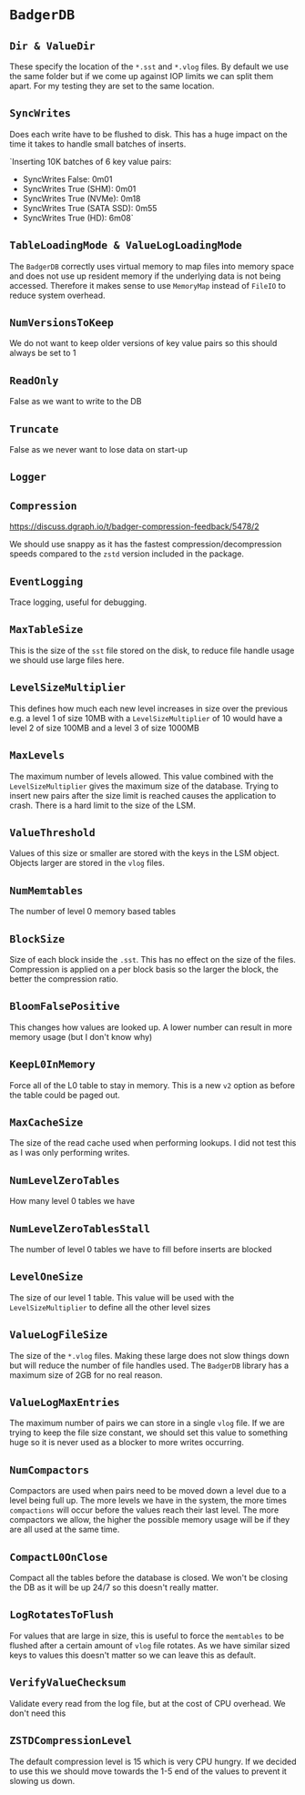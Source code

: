 # `BadgerDB`
## `Dir & ValueDir`
These specify the location of the `*.sst` and `*.vlog` files. By default we use the same folder but if we come up against IOP limits we can split them apart. For my testing they are set to the same location.

## `SyncWrites`
Does each write have to be flushed to disk.
This has a huge impact on the time it takes to handle small batches of inserts.

`Inserting 10K batches of 6 key value pairs:
* SyncWrites False: 0m01
* SyncWrites True (SHM): 0m01
* SyncWrites True (NVMe): 0m18
* SyncWrites True (SATA SSD): 0m55
* SyncWrites True (HD): 6m08`

## `TableLoadingMode & ValueLogLoadingMode`
The `BadgerDB` correctly uses virtual memory to map files into memory space and does not use up resident memory if the underlying data is not being accessed. Therefore it makes sense to use `MemoryMap` instead of `FileIO` to reduce system overhead.

## `NumVersionsToKeep`
We do not want to keep older versions of key value pairs so this should always be set to 1

## `ReadOnly`
False as we want to write to the DB

## `Truncate`
False as we never want to lose data on start-up

## `Logger`

## `Compression`
https://discuss.dgraph.io/t/badger-compression-feedback/5478/2

We should use snappy as it has the fastest compression/decompression speeds compared to the `zstd` version included in the package.

## `EventLogging`
Trace logging, useful for debugging.

## `MaxTableSize`
This is the size of the `sst` file stored on the disk, to reduce file handle usage we should use large files here.

## `LevelSizeMultiplier`
This defines how much each new level increases in size over the previous
e.g. a level 1 of size 10MB with a `LevelSizeMultiplier` of 10 would have a level 2 of size 100MB and a level 3 of size 1000MB

## `MaxLevels`
The maximum number of levels allowed. This value combined with the `LevelSizeMultiplier` gives the maximum size of the database. Trying to insert new pairs after the size limit is reached causes the application to crash. There is a hard limit to the size of the LSM.

## `ValueThreshold`
Values of this size or smaller are stored with the keys in the LSM object. Objects larger are stored in the `vlog` files.

## `NumMemtables`
The number of level 0 memory based tables

## `BlockSize`
Size of each block inside the `.sst`. This has no effect on the size of the files.
Compression is applied on a per block basis so the larger the block, the better the compression ratio.

## `BloomFalsePositive`
This changes how values are looked up. A lower number can result in more memory usage (but I don't know why)

## `KeepL0InMemory`
Force all of the L0 table to stay in memory. This is a new `v2` option as before the table could be paged out.

## `MaxCacheSize`
The size of the read cache used when performing lookups. I did not test this as I was only performing writes.

## `NumLevelZeroTables`
How many level 0 tables we have

## `NumLevelZeroTablesStall`
The number of level 0 tables we have to fill before inserts are blocked

## `LevelOneSize`
The size of our level 1 table. This value will be used with the `LevelSizeMultiplier` to define all the other level sizes

## `ValueLogFileSize`
The size of the `*.vlog` files. Making these large does not slow things down but will reduce the number of file handles used. The `BadgerDB` library has a maximum size of 2GB for no real reason.

## `ValueLogMaxEntries`
The maximum number of pairs we can store in a single `vlog` file. If we are trying to keep the file size constant, we should set this value to something huge so it is never used as a blocker to more writes occurring.

## `NumCompactors`
Compactors are used when pairs need to be moved down a level due to a level being full up. The more levels we have in the system, the more times `compactions` will occur before the values reach their last level. The more compactors we allow, the higher the possible memory usage will be if they are all used at the same time.

## `CompactL0OnClose`
Compact all the tables before the database is closed. We won't be closing the DB as it will be up 24/7 so this doesn't really matter.

## `LogRotatesToFlush`
For values that are large in size, this is useful to force the `memtables` to be flushed after a certain amount of `vlog` file rotates. As we have similar sized keys to values this doesn't matter so we can leave this as default.

## `VerifyValueChecksum`
Validate every read from the log file, but at the cost of CPU overhead. We don't need this

## `ZSTDCompressionLevel`
The default compression level is 15 which is very CPU hungry. If we decided to use this we should move towards the 1-5 end of the values to prevent it slowing us down.
